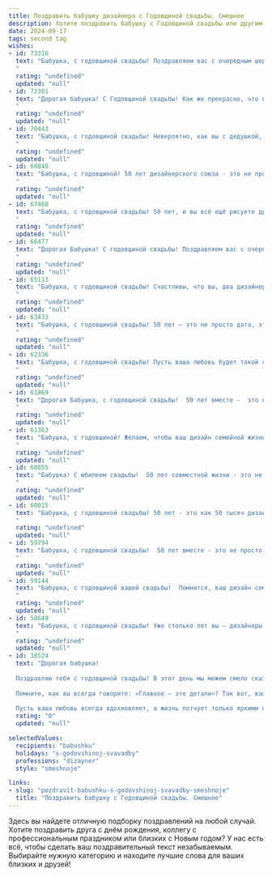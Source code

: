 ```yaml
---
title: Поздравить бабушку дизайнера с Годовщиной свадьбы. Смешное
description: Хотите поздравить бабушку с Годовщиной свадьбы или другим праздником? Наш ИИ создаст незабываемое поздравление, а вы обязательно выделитесь среди других.  
date: 2024-09-17
tags: second tag
wishes:
- id: 73316
  text: "Бабушка, с годовщиной свадьбы! Поздравляем вас с очередным шедевром, который вы создали вместе - 50 лет совместной жизни!  Пусть ваш дизайн отношений всегда будет свежим, креативным и вдохновляющим! 😉
  "
  rating: "undefined"
  updated: "null"
- id: 72301
  text: "Дорогая бабушка! С Годовщиной свадьбы! Как же прекрасно, что вы, два дизайнера, смогли создать такую ​​огромную и красивую коллекцию из внуков, правнуков и, может быть, даже праправнуков! Пусть ваша любовь по-прежнему вдохновляет на новые шедевры и проекты!
  "
  rating: "undefined"
  updated: "null"
- id: 70443
  text: "Бабушка, с годовщиной свадьбы! Невероятно, как вы с дедушкой, два дизайнера с таким стажем, все еще не устали друг от друга, как и от собственного творчества! 🎉  Желаем вам море вдохновения, ярких красок в жизни и пусть ваш союз будет таким же прочным, как ваша любовь к дизайну! 😉
  "
  rating: "undefined"
  updated: "null"
- id: 68848
  text: "Бабушка, с годовщиной! 50 лет дизайнерского союза - это не просто свадьба, это целая коллекция счастливых моментов, которую вы создали вместе. Пусть в вашей семейной палитре всегда будут яркие краски любви, а полет фантазии никогда не закончится!
  "
  rating: "undefined"
  updated: "null"
- id: 67460
  text: "Бабушка, с годовщиной свадьбы! 50 лет, и вы всё ещё рисуете друг другу цветочки на салфетках? 😉  Пусть ваша любовь будет яркой, как палитра дизайнера, и вдохновляющей, как шедевр искусства!
  "
  rating: "undefined"
  updated: "null"
- id: 66477
  text: "Дорогая Бабушка! С годовщиной свадьбы! Поздравляем вас с очередным шедевром — 50 лет совместного дизайна! Пусть ваша семейная жизнь будет такой же яркой, стильной и долговечной, как ваш совместный шедевр - Ваша семья! 😉
  "
  rating: "undefined"
  updated: "null"
- id: 65113
  text: "Бабушка, с годовщиной свадьбы! Счастливы, что вы, два дизайнера, столько лет создаете уютный и красивый мир - ваш дом! Желаем вам еще больше ярких красок, изысканных деталей и, конечно, крепкой любви - ведь она, как известно, самая главная \"декорация\" в вашей жизни! 😉
  "
  rating: "undefined"
  updated: "null"
- id: 63433
  text: "Бабушка, с годовщиной свадьбы! 50 лет – это не просто дата, это целая коллекция шедевров, созданных вами вдвоем: уютный дом, теплые отношения, внуков (не забывайте про нас!). Надеюсь, ваша дизайнерская работа по созданию семейного счастья продолжается с таким же вдохновением и креативом!
  "
  rating: "undefined"
  updated: "null"
- id: 62336
  text: "Бабушка, с годовщиной свадьбы! Пусть ваша любовь будет такой же яркой и креативной, как ваши дизайнерские работы! 😉  Желаю вам еще много лет совместной жизни, наполненных вдохновением и счастьем!
  "
  rating: "undefined"
  updated: "null"
- id: 61869
  text: "Дорогая Бабушка, с годовщиной свадьбы!  50 лет вместе -  это круче, чем любой дизайн! Ты и Дедушка -  настоящий шедевр,  который  с годами только  становится  красивее и ценнее!  Желаю вам еще  столько же лет  вместе,  чтобы  мир  завидовал  вашей  модели  любви!
  "
  rating: "undefined"
  updated: "null"
- id: 61363
  text: "Бабушка, с годовщиной! Желаем, чтобы ваш дизайн семейной жизни был  идеальным, как эскиз модного журнала, а любовь  сияла ярче, чем палитра  художника!
  "
  rating: "undefined"
  updated: "null"
- id: 60855
  text: "Бабушка! С юбилеем свадьбы!  50 лет совместной жизни - это не просто дата, это произведение искусства, созданное двумя талантливыми дизайнерами! Пусть ваша семейная жизнь будет такой же яркой, стильной и долговечной, как ваши лучшие дизайнерские творения!
  "
  rating: "undefined"
  updated: "null"
- id: 60015
  text: "Бабушка, с годовщиной свадьбы! 50 лет - это как 50 тысяч дизайнерских решений, которые вы приняли вместе, и все они, как по волшебству, превратились в уютный семейный шедевр! 🎉🥂
  "
  rating: "undefined"
  updated: "null"
- id: 59794
  text: "Бабушка, с годовщиной свадьбы!  50 лет вместе - это не просто юбилей, это дизайнерский шедевр, созданный из любви, терпения и, возможно, пары тюбиков клея!  Желаем вам ещё много ярких красок в жизни, чтобы ваша семейная картина всегда была наполнена теплыми и радостными цветами!
  "
  rating: "undefined"
  updated: "null"
- id: 59144
  text: "Бабушка, с годовщиной вашей свадьбы!  Помнится, ваш дизайн семейной жизни был настолько гармоничным, что в него вписалась и внучка (ну, то есть я)! 😉  Желаем вам еще долгих лет прекрасного дизайна отношений, где главные элементы — любовь, забота и уют!
  "
  rating: "undefined"
  updated: "null"
- id: 58649
  text: "Бабушка, с годовщиной свадьбы! Уже столько лет вы – дизайнеры семейного счастья. Надеюсь, ваши отношения, как и ваши дизайнерские проекты, всегда будут в тренде! 😉🎉
  "
  rating: "undefined"
  updated: "null"
- id: 38524
  text: "Дорогая бабушка!
  
  Поздравляю тебя с годовщиной свадьбы! В этот день мы можем смело сказать, что ваша жизнь – настоящий дизайнерский шедевр. Вы создали идеальный интерьер любви, украсили его смесями счастья и приправили капелькой терпения!
  
  Помните, как вы всегда говорите: «Главное – это детали»? Так вот, ваши совместные годы – это не просто детали, а настоящая коллекция прекрасных моментов! Поэтому желаю вам продолжать оформлять ваше совместное пространство радостью, а в качестве декора – не забывать про чудесные воспоминания и улыбки!
  
  Пусть ваша любовь всегда вдохновляет, а жизнь потчует только яркими красками! С годовщиной!"
  rating: "0"
  updated: "null"

selectedValues:
  recipients: "babushku"
  holidays: "s-godovshinoj-svavadby"
  professions: "dizayner"
  style: "smeshnoje"

links:
- slug: "pozdravit-babushku-s-godovshinoj-svavadby-smeshnoje"
  title: "Поздравить бабушку с Годовщиной свадьбы. Смешное"
---
```


Здесь вы найдете отличную подборку поздравлений на любой случай. 
Хотите поздравить друга с днём рождения, коллегу с профессиональным праздником или близких с Новым годом? У нас есть всё, чтобы сделать ваш поздравительный текст незабываемым. Выбирайте нужную категорию и находите лучшие слова для ваших близких и друзей!
